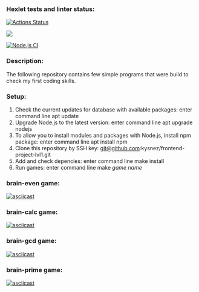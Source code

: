 ### Hexlet tests and linter status:
[![Actions Status](https://github.com/kysnez/frontend-project-lvl1/workflows/hexlet-check/badge.svg)](https://github.com/kysnez/frontend-project-lvl1/actions)

<a href="https://codeclimate.com/github/codeclimate/codeclimate/maintainability"><img src="https://api.codeclimate.com/v1/badges/a99a88d28ad37a79dbf6/maintainability" /></a>

[![Node.js CI](https://github.com/kysnez/frontend-project-lvl1/actions/workflows/nodejs.yml/badge.svg)](https://github.com/kysnez/frontend-project-lvl1/actions/workflows/nodejs.yml)

### Description: 
The following repository contains few simple programs that were build to check my first coding skills.

### Setup:
1. Check the current updates for database with available packages: enter command line apt update
2. Upgrade Node.js to the latest version: enter command line apt upgrade nodejs
3. To allow you to install modules and packages with Node.js, install npm package: enter command line apt install npm
4. Clone this repository by SSH key: git@github.com:kysnez/frontend-project-lvl1.git
5. Add and check depencies: enter command line make install
6. Run games: enter command line make *game name*

### brain-even game:
[![asciicast](https://asciinema.org/a/7QI790MifySYWTbEdfUaXeitm.svg)](https://asciinema.org/a/7QI790MifySYWTbEdfUaXeitm)

### brain-calc game:
[![asciicast](https://asciinema.org/a/71Y5gGMltP5NfdZGpB5g82jK5.svg)](https://asciinema.org/a/71Y5gGMltP5NfdZGpB5g82jK5)

### brain-gcd game:
[![asciicast](https://asciinema.org/a/fPnvfBOeHLBPRfxp46doSof6N.svg)](https://asciinema.org/a/fPnvfBOeHLBPRfxp46doSof6N)
 
### brain-prime game:
[![asciicast](https://asciinema.org/a/5baDnJNDJf85SvnTO3j6Vk2Ko.svg)](https://asciinema.org/a/5baDnJNDJf85SvnTO3j6Vk2Ko)
